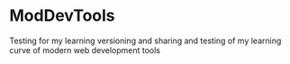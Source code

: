 # ModDevTools
Testing for my learning versioning and sharing and testing of my learning curve of modern web development tools
